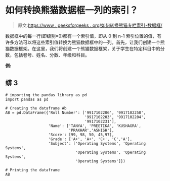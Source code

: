 # 如何转换熊猫数据框一列的索引？

> 原文:[https://www . geeksforgeeks . org/如何转换熊猫专栏索引-数据框/](https://www.geeksforgeeks.org/how-to-convert-index-in-a-column-of-the-pandas-dataframe/)

数据框中的每一行(即级别=0)都有一个索引值，即从 0 到 n-1 索引位置的值，有许多方法可以将这些索引值转换为熊猫数据框中的一列。首先，让我们创建一个熊猫数据框架。在这里，我们将创建一个熊猫数据框架，关于学生在特定科目中的分数，包括卷号、姓名、分数、年级和科目。

**例:**

## 蟒 3

```
# importing the pandas library as pd
import pandas as pd    

# Creating the dataframe Ab
AB = pd.DataFrame({'Roll Number': ['9917102206', '9917102250',
                                   '9917102203', '9917102204',
                                   '9917102231'],
                   'Name': ['TANYA', 'PREETIKA', 'KUSHAGRA',
                            'PRAKHAR','ASHISH'],
                   'Score': [99, 98, 50, 45,97],
                   'Grade': ['A+', 'A+', 'C+', 'C','A'],
                   'Subject': ['Operating Systems', 'Operating Systems',
                               'Operating Systems', 'Operating Systems',
                               'Operating Systems']})

# Printing the dataframe
AB
```